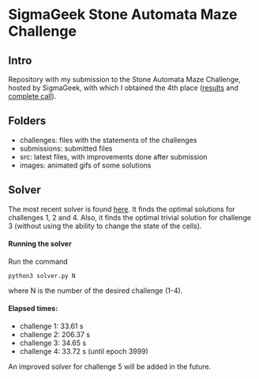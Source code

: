 # SigmaGeek Stone Automata Maze Challenge

## Intro

Repository with my submission to the Stone Automata Maze Challenge, hosted by SigmaGeek, with which I obtained the 4th place ([results](https://sigmageek.com/stone_results/stone-automata-maze-challenge) and [complete call](https://sigmageek.com/challenge/stone-automata-maze-challenge)).

## Folders

* challenges: files with the statements of the challenges
* submissions: submitted files
* src: latest files, with improvements done after submission
* images: animated gifs of some solutions

## Solver

The most recent solver is found [here](src/solver.py). It finds the optimal solutions for challenges 1, 2 and 4. Also, it finds the optimal trivial solution for challenge 3 (without using the ability to change the state of the cells).

#### Running the solver

Run the command 

```python3 solver.py N```

where N is the number of the desired challenge (1-4).

#### Elapsed times:

* challenge 1: 33.61 s
* challenge 2: 206.37 s
* challenge 3: 34.65 s 
* challenge 4: 33.72 s (until epoch 3999)

An improved solver for challenge 5 will be added in the future.
